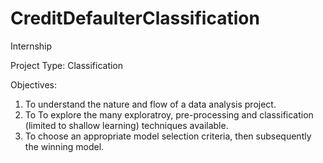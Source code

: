 # CreditDefaulterClassification
Internship

Project Type: Classification

Objectives:
1. To understand the nature and flow of a data analysis project.
2. To To explore the many exploratroy, pre-processing and classification (limited to shallow learning) techniques available.
3. To choose an appropriate model selection criteria, then subsequently the winning model.
